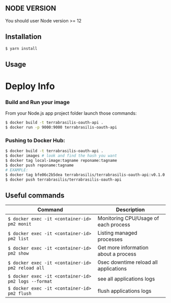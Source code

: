 ## NODE VERSION

You should user Node version >= 12 

## Installation

```sh
$ yarn install
```

## Usage



# Deploy Info

### Build and Run your image
From your Node.js app project folder launch those commands:

```bash
$ docker build -t terrabrasilis-oauth-api .
$ docker run -p 9000:9000 terrabrasilis-oauth-api
```
### Pushing to Docker Hub:

```bash
$ docker build -t terrabrasilis-oauth-api .
$ docker images # look and find the hash you want
$ docker tag local-image:tagname reponame:tagname
$ docker push reponame:tagname
# EXAMPLE:
$ docker tag bfe06c2b5dea terrabrasilis/terrabrasilis-oauth-api:v0.1.0
$ docker push terrabrasilis/terrabrasilis-oauth-api
```

## Useful commands

Command | Description
--------|------------
```$ docker exec -it <container-id> pm2 monit``` | Monitoring CPU/Usage of each process
```$ docker exec -it <container-id> pm2 list``` | Listing managed processes
```$ docker exec -it <container-id> pm2 show``` | Get more information about a process
```$ docker exec -it <container-id> pm2 reload all``` | 0sec downtime reload all applications
```$ docker exec -it <container-id> pm2 logs --format``` | see all applications logs
```$ docker exec -it <container-id> pm2 flush``` | flush applications logs

